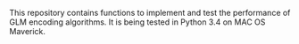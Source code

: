 This repository contains functions to implement and test the performance of GLM encoding algorithms. 
It is being tested in Python 3.4 on MAC OS Maverick.
